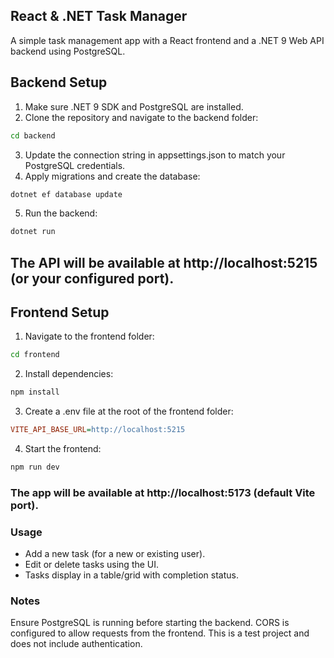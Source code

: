 ## React & .NET Task Manager

A simple task management app with a React frontend and a .NET 9 Web API backend using PostgreSQL.

## Backend Setup

1. Make sure .NET 9 SDK and PostgreSQL are installed.
2. Clone the repository and navigate to the backend folder:

```bash
cd backend
```

3. Update the connection string in appsettings.json to match your PostgreSQL credentials.
4. Apply migrations and create the database:

```bash
dotnet ef database update
```

5. Run the backend:

```bash
dotnet run
```

## The API will be available at http://localhost:5215 (or your configured port).

## Frontend Setup

1. Navigate to the frontend folder:

```bash
cd frontend
```

2. Install dependencies:

```bash
npm install
```

3. Create a .env file at the root of the frontend folder:

```ini
VITE_API_BASE_URL=http://localhost:5215
```

4. Start the frontend:

```bash
npm run dev
```

### The app will be available at http://localhost:5173 (default Vite port).

### Usage

- Add a new task (for a new or existing user).
- Edit or delete tasks using the UI.
- Tasks display in a table/grid with completion status.

### Notes

Ensure PostgreSQL is running before starting the backend.
CORS is configured to allow requests from the frontend.
This is a test project and does not include authentication.
